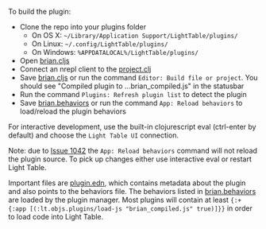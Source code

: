 To build the plugin:

* Clone the repo into your plugins folder
  * On OS X: `~/Library/Application Support/LightTable/plugins/`
  * On Linux: `~/.config/LightTable/plugins/`
  * On Windows: `%APPDATALOCAL%/LightTable/plugins/`
* Open [brian.cljs](https://github.com/LightTable/LightTable-Brian/blob/master/src/lt/plugins/brian.cljs)
* Connect an nrepl client to the [project.clj](https://github.com/LightTable/LightTable-Brian/blob/master/project.clj)
* Save [brian.cljs](https://github.com/LightTable/LightTable-Brian/blob/master/src/lt/plugins/brian.cljs) or run the command `Editor: Build file or project`. You should see "Compiled plugin to ...brian_compiled.js" in the statusbar
* Run the command `Plugins: Refresh plugin list` to detect the plugin
* Save [brian.behaviors](https://github.com/LightTable/Brian/blob/master/brian.behaviors) or run the command `App: Reload behaviors` to load/reload the plugin behaviors

For interactive development, use the built-in clojurescript eval (ctrl-enter by default) and choose the `Light Table UI` connection.

Note: due to [Issue 1042](https://github.com/LightTable/LightTable/issues/1042) the `App: Reload behaviors` command will not reload the plugin source. To pick up changes either use interactive eval or restart Light Table.

Important files are [plugin.edn](https://github.com/LightTable/LightTable-Brian/blob/master/plugin.edn), which contains metadata about the plugin and also points to the behaviors file.  The behaviors listed in [brian.behaviors](https://github.com/LightTable/LightTable-Brian/blob/master/brian.behaviors) are loaded by the plugin manager. Most plugins will contain at least `{:+ {:app [(:lt.objs.plugins/load-js "brian_compiled.js" true)]}}` in order to load code into Light Table.
